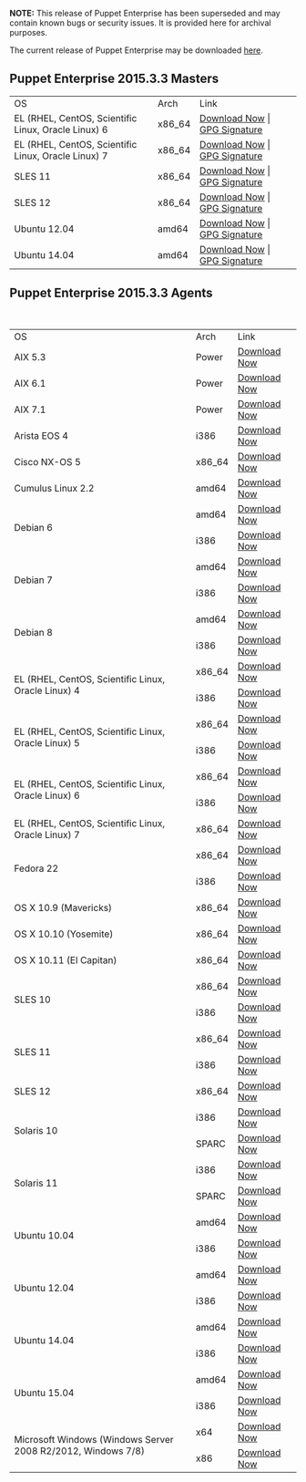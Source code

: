 <p><b>NOTE:</b> This release of Puppet Enterprise has been superseded and may contain known bugs or security issues. It is provided here for archival purposes.
</p><p>The current release of Puppet Enterprise may be downloaded <a href="/Readme.md">here</a>.

</p><h2 id="pe_201533">Puppet Enterprise 2015.3.3 Masters</h2>
<table>
<tbody>
<tr>
<td>OS</td>
<td>Arch</td>
<td>Link</td>
</tr>


<tr>
<td>EL (RHEL, CentOS, Scientific Linux, Oracle Linux) 6</td>
<td>x86_64</td>
<td><a href="https://pm.puppetlabs.com/puppet-enterprise/2015.3.3/puppet-enterprise-2015.3.3-el-6-x86_64.tar.gz">Download Now</a> | <a href="https://pm.puppetlabs.com/puppet-enterprise/2015.3.3/puppet-enterprise-2015.3.3-el-6-x86_64.tar.gz.asc">GPG Signature</a></td>
</tr>

<tr>
<td>EL (RHEL, CentOS, Scientific Linux, Oracle Linux) 7</td>
<td>x86_64</td>
<td><a href="https://pm.puppetlabs.com/puppet-enterprise/2015.3.3/puppet-enterprise-2015.3.3-el-7-x86_64.tar.gz">Download Now</a> | <a href="https://pm.puppetlabs.com/puppet-enterprise/2015.3.3/puppet-enterprise-2015.3.3-el-7-x86_64.tar.gz.asc">GPG Signature</a></td>
</tr>

<tr>
<td>SLES 11</td>
<td>x86_64</td>
<td><a href="https://pm.puppetlabs.com/puppet-enterprise/2015.3.3/puppet-enterprise-2015.3.3-sles-11-x86_64.tar.gz">Download Now</a> | <a href="https://pm.puppetlabs.com/puppet-enterprise/2015.3.3/puppet-enterprise-2015.3.3-sles-11-x86_64.tar.gz.asc">GPG Signature</a></td>
</tr>

<tr>
<td>SLES 12</td>
<td>x86_64</td>
<td><a href="https://pm.puppetlabs.com/puppet-enterprise/2015.3.3/puppet-enterprise-2015.3.3-sles-12-x86_64.tar.gz">Download Now</a> | <a href="https://pm.puppetlabs.com/puppet-enterprise/2015.3.3/puppet-enterprise-2015.3.3-sles-12-x86_64.tar.gz.asc">GPG Signature</a></td>
</tr>

<tr>
<td>Ubuntu 12.04</td>
<td>amd64</td>
<td><a href="https://pm.puppetlabs.com/puppet-enterprise/2015.3.3/puppet-enterprise-2015.3.3-ubuntu-12.04-amd64.tar.gz">Download Now</a> | <a href="https://pm.puppetlabs.com/puppet-enterprise/2015.3.3/puppet-enterprise-2015.3.3-ubuntu-12.04-amd64.tar.gz.asc">GPG Signature</a></td>
</tr>

<tr>
<td>Ubuntu 14.04</td>
<td>amd64</td>
<td><a href="https://pm.puppetlabs.com/puppet-enterprise/2015.3.3/puppet-enterprise-2015.3.3-ubuntu-14.04-amd64.tar.gz">Download Now</a> | <a href="https://pm.puppetlabs.com/puppet-enterprise/2015.3.3/puppet-enterprise-2015.3.3-ubuntu-14.04-amd64.tar.gz.asc">GPG Signature</a></td>
</tr>
</tbody>
</table>

<h2 id="pe_a_201521">Puppet Enterprise 2015.3.3 Agents</h2>
&#xA0;
<table>
<tbody>
<tr>
<td>OS</td>
<td>Arch</td>
<td>Link</td>
</tr>

<tr><td>AIX 5.3</td>
<td>Power</td>
<td><a href="http://pm.puppetlabs.com/puppet-agent/2015.3.3/1.3.6/repos/aix/5.3/PC1/ppc/puppet-agent-1.3.6-1.aix5.3.ppc.rpm">Download Now</a></td>
</tr>

<tr>
<td>AIX 6.1</td>
<td>Power</td>
<td><a href="http://pm.puppetlabs.com/puppet-agent/2015.3.3/1.3.6/repos/aix/6.1/PC1/ppc/puppet-agent-1.3.6-1.aix6.1.ppc.rpm">Download Now</a></td>
</tr>

<tr>
<td>AIX 7.1</td>
<td>Power</td>
<td><a href="http://pm.puppetlabs.com/puppet-agent/2015.3.3/1.3.6/repos/aix/7.1/PC1/ppc/puppet-agent-1.3.6-1.aix7.1.ppc.rpm">Download Now</a></td>
</tr>

<tr>
<td>Arista EOS 4</td>
<td>i386</td>
<td><a href="http://pm.puppetlabs.com/puppet-agent/2015.3.3/1.3.6/repos/eos/4/PC1/i386/puppet-agent-1.3.6-1.eos4.i386.swix">Download Now</a></td>
</tr>

<tr>
<td>Cisco NX-OS 5</td>
<td>x86_64</td>
<td><a href="http://pm.puppetlabs.com/puppet-agent/2015.3.3/1.3.6/repos/cisco-wrlinux/5/PC1/x86_64/puppet-agent-1.3.6-1.cisco_wrlinux5.x86_64.rpm">Download Now</a></td>
</tr>

<tr>
<td>Cumulus Linux 2.2</td>
<td>amd64</td>
<td><a href="http://pm.puppetlabs.com/puppet-agent/2015.3.3/1.3.6/repos/deb/cumulus/PC1/puppet-agent_1.3.6-1cumulus_amd64.deb">Download Now</a></td>
</tr>


<tr>
<td rowspan="2">Debian 6</td>
<td>amd64</td>
<td><a href="http://pm.puppetlabs.com/puppet-agent/2015.3.3/1.3.6/repos/deb/squeeze/PC1/puppet-agent_1.3.6-1squeeze_amd64.deb">Download Now</a></td>
</tr>
<tr>
<td>i386</td>
<td><a href="http://pm.puppetlabs.com/puppet-agent/2015.3.3/1.3.6/repos/deb/squeeze/PC1/puppet-agent_1.3.6-1squeeze_i386.deb">Download Now</a></td>
</tr>

<tr>
<td rowspan="2">Debian 7</td>
<td>amd64</td>
<td><a href="http://pm.puppetlabs.com/puppet-agent/2015.3.3/1.3.6/repos/deb/wheezy/PC1/puppet-agent_1.3.6-1wheezy_amd64.deb">Download Now</a></td>
</tr>
<tr>
<td>i386</td>
<td><a href="http://pm.puppetlabs.com/puppet-agent/2015.3.3/1.3.6/repos/deb/wheezy/PC1/puppet-agent_1.3.6-1wheezy_i386.deb">Download Now</a></td>
</tr>

<tr>
<td rowspan="2">Debian 8</td>
<td>amd64</td>
<td><a href="http://pm.puppetlabs.com/puppet-agent/2015.3.3/1.3.6/repos/deb/jessie/PC1/puppet-agent_1.3.6-1jessie_amd64.deb">Download Now</a></td>
</tr>
<tr>
<td>i386</td>
<td><a href="http://pm.puppetlabs.com/puppet-agent/2015.3.3/1.3.6/repos/deb/jessie/PC1/puppet-agent_1.3.6-1jessie_i386.deb">Download Now</a></td>
</tr>

<tr>
<td rowspan="2">EL (RHEL, CentOS, Scientific Linux, Oracle Linux) 4</td>
<td>x86_64</td>
<td><a href="http://pm.puppetlabs.com/puppet-agent/2015.3.3/1.3.6/repos/el/4/PC1/x86_64/puppet-agent-1.3.6-1.el4.x86_64.rpm">Download Now</a></td>
</tr>
<tr>
<td>i386</td>
<td><a href="http://pm.puppetlabs.com/puppet-agent/2015.3.3/1.3.6/repos/el/4/PC1/i386/puppet-agent-1.3.6-1.el4.i386.rpm">Download Now</a></td>
</tr>

<tr>
<td rowspan="2">EL (RHEL, CentOS, Scientific Linux, Oracle Linux) 5</td>
<td>x86_64</td>
<td><a href="http://pm.puppetlabs.com/puppet-agent/2015.3.3/1.3.6/repos/el/5/PC1/x86_64/puppet-agent-1.3.6-1.el5.x86_64.rpm">Download Now</a></td>
</tr>
<tr>
<td>i386</td>
<td><a href="http://pm.puppetlabs.com/puppet-agent/2015.3.3/1.3.6/repos/el/5/PC1/i386/puppet-agent-1.3.6-1.el5.i386.rpm">Download Now</a></td>
</tr>

<tr>
<td rowspan="2">EL (RHEL, CentOS, Scientific Linux, Oracle Linux) 6</td>
<td>x86_64</td>
<td><a href="http://pm.puppetlabs.com/puppet-agent/2015.3.3/1.3.6/repos/el/6/PC1/x86_64/puppet-agent-1.3.6-1.el6.x86_64.rpm">Download Now</a></td>
</tr>
<tr>
<td>i386</td>
<td><a href="http://pm.puppetlabs.com/puppet-agent/2015.3.3/1.3.6/repos/el/6/PC1/i386/puppet-agent-1.3.6-1.el6.i386.rpm">Download Now</a></td>
</tr>

<tr>
<td>EL (RHEL, CentOS, Scientific Linux, Oracle Linux) 7</td>
<td>x86_64</td>
<td><a href="http://pm.puppetlabs.com/puppet-agent/2015.3.3/1.3.6/repos/el/7/PC1/x86_64/puppet-agent-1.3.6-1.el7.x86_64.rpm">Download Now</a></td>
</tr>

<tr>
<td rowspan="2">Fedora 22</td>
<td>x86_64</td>
<td><a href="http://pm.puppetlabs.com/puppet-agent/2015.3.3/1.3.6/repos/fedora/f22/PC1/x86_64/puppet-agent-1.3.6-1.fedoraf22.x86_64.rpm">Download Now</a></td>
</tr>
<tr>
<td>i386</td>
<td><a href="http://pm.puppetlabs.com/puppet-agent/2015.3.3/1.3.6/repos/fedora/f22/PC1/i386/puppet-agent-1.3.6-1.fedoraf22.i386.rpm">Download Now</a></td>
</tr>

<tr>
<td>OS X 10.9 (Mavericks)</td>
<td>x86_64</td>
<td><a href="http://pm.puppetlabs.com/puppet-agent/2015.3.3/1.3.6/repos/apple/10.9/PC1/x86_64/puppet-agent-1.3.6-1.osx10.9.dmg">Download Now</a></td>
</tr>

<tr>
<td>OS X 10.10 (Yosemite)</td>
<td>x86_64</td>
<td><a href="http://pm.puppetlabs.com/puppet-agent/2015.3.3/1.3.6/repos/apple/10.10/PC1/x86_64/puppet-agent-1.3.6-1.osx10.10.dmg">Download Now</a></td>
</tr>

<tr>
<td>OS X 10.11 (El Capitan)</td>
<td>x86_64</td>
<td><a href="http://pm.puppetlabs.com/puppet-agent/2015.3.3/1.3.6/repos/apple/10.11/PC1/x86_64/puppet-agent-1.3.6-1.osx10.11.dmg">Download Now</a></td>
</tr>

<tr>
<td rowspan="2">SLES 10</td>
<td>x86_64</td>
<td><a href="http://pm.puppetlabs.com/puppet-agent/2015.3.3/1.3.6/repos/sles/10/PC1/x86_64/puppet-agent-1.3.6-1.sles10.x86_64.rpm">Download Now</a></td>
</tr>
<tr>
<td>i386</td>
<td><a href="http://pm.puppetlabs.com/puppet-agent/2015.3.3/1.3.6/repos/sles/10/PC1/i386/puppet-agent-1.3.6-1.sles10.i386.rpm">Download Now</a></td>
</tr>

<tr>
<td rowspan="2">SLES 11</td>
<td>x86_64</td>
<td><a href="http://pm.puppetlabs.com/puppet-agent/2015.3.3/1.3.6/repos/sles/11/PC1/x86_64/puppet-agent-1.3.6-1.sles11.x86_64.rpm">Download Now</a></td>
</tr>
<tr>
<td>i386</td>
<td><a href="http://pm.puppetlabs.com/puppet-agent/2015.3.3/1.3.6/repos/sles/11/PC1/i386/puppet-agent-1.3.6-1.sles11.i386.rpm">Download Now</a></td>
</tr>

<tr>
<td>SLES 12</td>
<td>x86_64</td>
<td><a href="http://pm.puppetlabs.com/puppet-agent/2015.3.3/1.3.6/repos/sles/12/PC1/x86_64/puppet-agent-1.3.6-1.sles12.x86_64.rpm">Download Now</a></td>
</tr>

<tr>
<td rowspan="2">Solaris 10</td>
<td>i386</td>
<td><a href="http://pm.puppetlabs.com/puppet-agent/2015.3.3/1.3.6/repos/solaris/10/PC1/puppet-agent-1.3.6-1.i386.pkg.gz">Download Now</a></td>
</tr>
<tr>
<td>SPARC</td>
<td><a href="http://pm.puppetlabs.com/puppet-agent/2015.3.3/1.3.6/repos/solaris/10/PC1/puppet-agent-1.3.6-1.sparc.pkg.gz">Download Now</a></td>
</tr>

<tr>
<td rowspan="2">Solaris 11</td>
<td>i386</td>
<td><a href="http://pm.puppetlabs.com/puppet-agent/2015.3.3/1.3.6/repos/solaris/11/PC1/puppet-agent@1.3.6,5.11-1.i386.p5p">Download Now</a></td>
</tr>
<tr>
<td>SPARC</td>
<td><a href="http://pm.puppetlabs.com/puppet-agent/2015.3.3/1.3.6/repos/solaris/11/PC1/puppet-agent@1.3.6,5.11-1.sparc.p5p">Download Now</a></td>
</tr>

<tr>
<td rowspan="2">Ubuntu 10.04</td>
<td>amd64</td>
<td><a href="http://pm.puppetlabs.com/puppet-agent/2015.3.3/1.3.6/repos/deb/lucid/PC1/puppet-agent_1.3.6-1lucid_amd64.deb">Download Now</a></td>
</tr>
<tr>
<td>i386</td>
<td><a href="http://pm.puppetlabs.com/puppet-agent/2015.3.3/1.3.6/repos/deb/lucid/PC1/puppet-agent_1.3.6-1lucid_i386.deb">Download Now</a></td>
</tr>

<tr>
<td rowspan="2">Ubuntu 12.04</td>
<td>amd64</td>
<td><a href="http://pm.puppetlabs.com/puppet-agent/2015.3.3/1.3.6/repos/deb/precise/PC1/puppet-agent_1.3.6-1precise_amd64.deb">Download Now</a></td>
</tr>
<tr>
<td>i386</td>
<td><a href="http://pm.puppetlabs.com/puppet-agent/2015.3.3/1.3.6/repos/deb/precise/PC1/puppet-agent_1.3.6-1precise_i386.deb">Download Now</a></td>
</tr>

<tr>
<td rowspan="2">Ubuntu 14.04</td>
<td>amd64</td>
<td><a href="http://pm.puppetlabs.com/puppet-agent/2015.3.3/1.3.6/repos/deb/trusty/PC1/puppet-agent_1.3.6-1trusty_amd64.deb">Download Now</a></td>
</tr>
<tr>
<td>i386</td>
<td><a href="http://pm.puppetlabs.com/puppet-agent/2015.3.3/1.3.6/repos/deb/trusty/PC1/puppet-agent_1.3.6-1trusty_i386.deb">Download Now</a></td>
</tr>

<tr>
<td rowspan="2">Ubuntu 15.04</td>
<td>amd64</td>
<td><a href="http://pm.puppetlabs.com/puppet-agent/2015.3.3/1.3.6/repos/deb/vivid/PC1/puppet-agent_1.3.6-1vivid_amd64.deb">Download Now</a></td>
</tr>
<tr>
<td>i386</td>
<td><a href="http://pm.puppetlabs.com/puppet-agent/2015.3.3/1.3.6/repos/deb/vivid/PC1/puppet-agent_1.3.6-1vivid_i386.deb">Download Now</a></td>
</tr>

<tr>
<td rowspan="2">Microsoft Windows (Windows Server 2008 R2/2012, Windows 7/8)</td>
<td>x64</td>
<td><a href="http://pm.puppetlabs.com/puppet-agent/2015.3.3/1.3.6/repos/windows/puppet-agent-1.3.6-x64.msi">Download Now</a></td>
</tr>
<tr>
<td>x86</td>
<td><a href="http://pm.puppetlabs.com/puppet-agent/2015.3.3/1.3.6/repos/windows/puppet-agent-1.3.6-x86.msi">Download Now</a></td>
</tr>

</tbody>
</table>
